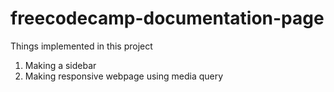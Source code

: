 # freecodecamp-documentation-page
Things implemented in this project

1. Making a sidebar
2. Making responsive webpage using media query
